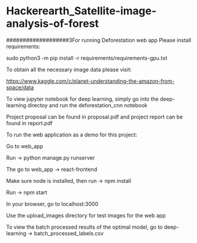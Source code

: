 # Hackerearth_Satellite-image-analysis-of-forest


###################3For running Deforestation web app
Please install requirements:

sudo python3 -m pip install -r requirements/requirements-gpu.txt

To obtain all the necessary image data please visit:

https://www.kaggle.com/c/planet-understanding-the-amazon-from-space/data

To view jupyter notebook for deep learning, simply go into the deep-learning directoy and run the deforestation_cnn notebook

Project proposal can be found in proposal.pdf and project report can be found in report.pdf

To run the web application as a demo for this project:

Go to web_app

Run -> python manage.py runserver

The go to web_app -> react-frontend

Make sure node is installed, then run -> npm install

Run -> npm start

In your browser, go to localhost:3000

Use the upload_images directory for test images for the web app

To view the batch processed results of the optimal model, go to deep-learning -> batch_processed_labels.csv
